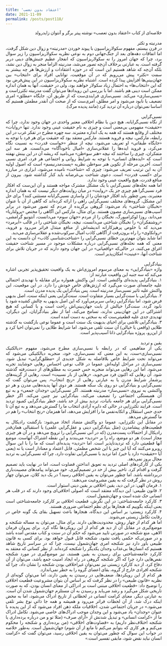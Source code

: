 ```yaml
---
title: 'اعتقاد بدون تعصب'
date: 2021-11-09
permalink: /posts/post118/
---
```

<div align="justify" dir="rtl" style="font-family:vazir;">

خلاصه‌ای از کتاب «اعتقاد بدون تعصب» نوشته پیتر برگر و آنتوان زایدرولد<br>
<br>
مدرنیته و تکثر<br>
در قرن بیستم، مفهوم سکولاریزاسیون با پیوند خوردن «مدرنیته» و زوال دین شکل گرفت، اما اتفاقات دهه‌های بعد از جنگ‌جهانی دوم به نوعی نظریه سکولاریزاسیون را زیر سوال برد، چرا که جهان امروز را نه سکولاریزاسیون که انفجار عظیم جنبش‌های دینی دربر گرفته است. به عبارتی برخلاف آن‌چه تصور می‌شد، مدرنیته الزاما منجر به زوال دین نشد، بلکه آن‌چه که شاهد هستیم این است که در حوزه اعتقادات و ارزش‌ها هر چه بیشتر به سمت «تکثر» پیش می‌رویم که در آن موقعیت، توانایی افراد برای «انتخاب» بین جهان‌بینی‌ها افزایش پیدا کرده است. اشتباه نظریه سکولاریزاسیون در این پیش‌فرض بود که این «انتخاب‌ها» به احتمال زیاد سکولار خواهند بود، ولی در حقیقت، آنها به همان اندازه ممکن است دینی هم باشند. اما با بررسی این رویدادها می‌توان گفت مدرنیته تکثرزاست و «نسبی‌سازی» می‌کند. نسبی‌سازی فرایندی‌ست که از طریق آن، جایگاه «مطلق» امری تضعیف یا نابود می‌شود و امر مطلق، امری‌ست که از صحت آن آنقدر مطمئن هستیم که اساسا نمی‌توان درباره آن تردید کرد (مانند پدیده مرگ). <br>
<br>
نسبی‌گرایی<br>
از نگاه نسبی‌گرایانه، هیچ دین یا نظام اخلاقی معتبر واحدی در جهان وجود ندارد، چرا که «حقیقت» مفهومی بی‌معنی است و چیزی به نام حقیقت عینی وجود ندارد. تنها «روایات» مختلف از وقایع هستند که همه به یک اندازه معتبرند. سه چهره مطرح در تفکر غرب در این رابطه، مارکس، نیچه و فروید هستند. مارکس معتقد بود که حقیقت برای هر فرد با توجه به «جایگاه طبقاتی» او تعریف می‌شود، نیچه از منظر «خواست قدرت» به نسبیت نگاه می‌کرد، و فروید ایده‌ها را عقلانی‌سازی «امیال ناخودآگاه» می‌دانست. هر سه این متفکران، چیزی را ساختند که نیچه «هنر سوءظن» می‌نامید که ریشه آن در این بینش نهفته است که «ایده‌های انسانی» با توجه به شرایط روانی و اجتماعی هر فرد، امری نسبی است. آخرین مرحله از تکوین هنر سوءظن نظریه «پست‌مدرنیسم» است که اصول اولیه آن به این ترتیب تعریف می‌شود: چیزی که «شناخت» نامیده می‌شود، ابزاری در مبارزه برای «کسب قدرت» است. دعوی شناخت بی‌غرضانه باید کنار گذاشته شود. بیرون از منافع قدرت، هیچ واقعیت عینی وجود ندارد.<br>
اما همه نحله‌های نسبی‌گرایی با یک مشکل مشترک مواجه هستند و آن این‌ست که افکار فرد نسبی‌گرا هم چیزی جز یک «روایت» در میان روایت‌های دیگر نیست که به همان اندازه معتبرند، پس چطور باید افکار خودشان را از واسازی نسبی‌گرایانه مستثنی کنند؟ برای حل این مشکل، گروه‌های مختلف نسبی‌گرایی راهی را ارائه کرده‌اند که گاهی از آن با عنوان «نخبگان شناختی» یاد می‌شود: گروهی برگزیده از مردم که تصور می‌شود در برابر آسیب‌های نسبی‌سازی مصون هستند. برای مثال، مارکس این آگاهی را مختص «پرولتاریا» می‌داند، روزا لوکزامبورگ، نخبگان را از مردم «جهان سوم» می‌دانست، آنتونیو گرامشی، «روشنفکران» را نخبگان شناختی می‌دانست، نیچه، نخبگان شناختی را در قالب «ابرمرد» می‌دید که با خلوص پرهیزکارانه اندیشه‌اش از منافع مبتذل فراتر می‌رود و فروید، «روانکاوی» را راه برون‌رفت از آگاهی کاذب امیال سرکوب‌شده و عقلانی‌سازی می‌دید.<br>
اما شاید بتوان مهم‌ترین خطای نسبی‌گرایی را «شناخت‌شناسی کاذب» آن دانست به این معنی که همه نحله‌های نسبی‌گرایی درباره مشکلات موجود در مسیر شناخت حقیقت اغراق می‌کنند، در حالی‌که «واقعیاتی» در این جهان وجود دارند که در جریان تلاش برای شناخت آنها، «عینیت» امکان‌پذیر است.<br>
<br>
بنیادگرایی<br>
واژه «بنیادگرایی» به معنای مرسوم امروزی‌اش به یک واقعیت تحقیق‌پذیر تجربی اشاره می‌کند که سه جنبه این واقعیت عبارتند از:<br>
۱. بنیادگرایی پدیده‌ای واکنشی است. این واکنش همواره برای مقابله با تهدیدی احتمالی علیه جامعه‌ای صورت می‌گیرد که ارزش‌های خاص خودش را دارد. در این موقعیت، این واکنش علیه تاثیر نسبی‌ساز مدرنیته است. پس بنیادگرایی یک پدیده مدرن است.<br>
۲. بنیادگرایی با سنت‌گرایی بسیار متفاوت است. سنت‌گرایی یعنی اینکه سنت، اصل بدیهی فرض شود، اما بنیادگرایی زمانی سربرمی‌آورد که این اصل بدیهی به چالش کشیده شود یا نابود گردد. سنت‌گرا خیالش از بابت جهان‌بینی‌اش راحت است و با کسانی که هیچ اشتراکی در این جهان‌بینی ندارند، تسامح می‌کند، اما از نظر بنیادگرایان، این دیگران، تهدیدی جدی علیه قطعیتی‌ست که به سختی به دست آمده است.<br>
۳. بنیادگرایی تلاشی برای احیای بدیهیت یک سنت است و عموما نوعی بازگشت به گذشته طلایی (واقعی یا خیالی) آن سنت تلقی می‌شود. اما شرایط طلایی را نمی‌توان احیا کرد و از این‌رو، پروژه بنیادگرایی ذاتا آسیب‌پذیر است.<br>
<br>
یقین و تردید<br>
یکی از مفاهیمی که در رابطه با نسبی‌سازی مطرح می‌شود، مفهوم «دیالکتیک نسبی‌سازی»ست، به این معنی که نسبی‌سازی، خود، منجربه دیالکتیکی می‌شود که می‌تواند تحت شرایط خاص بلافاصله به شکل جدیدی از «مطلق‌گرایی» تبدیل شود. نسبی‌سازی در مراحل اولیه‌اش عموما در قالب نوعی احساس رهایی خوشایند تجربه می‌شود. اما این رهایی می‌تواند منجربه حس حسرت به مطلق‌های از دست‌رفته گذشته شود. آن رهایی که اکنون فرد می‌جوید، «رهایی از بار نسبیت» است. رهایی از گزینه‌های پرشمار شرایط مدرن یا به عبارتی رهایی از «رنج انتخاب». پس می‌توان گفت که نسبی‌گرایی و بنیادگرایی دو روی یک سکه هستند. هر دوی آنها پدیده‌هایی مدرن و هر دو واکنشی به نیروی «نسبی‌ساز» مدرنیته هستند. اگر نسبی‌گرایی «وجدان جمعی» و به تبع آن همبستگی اجتماعی را تضعیف می‌کند، بنیادگرایی نیز چنین می‌کند. اگر خطر نسبی‌گرایی برای هر جامعه باثبات، تردید بیش از حد باشد، خطر بنیادگرایی کمبود تردید است. فرایند تکثرزایی در حالی که دایره آزادی انتخاب ما را گسترش می‌دهد و به تبع آن تا حدی حس استقلال و اتکابه‌نفس ما را افزایش می‌دهد، اما همزمان «رنج انتخاب» را هم در ما گسترش می‌دهد.<br>
در مقابل این تکثرزایی، عموما دو واکنش متضاد اتخاذ می‌شود: بازگشت رادیکال به قطعیت‌های پیشامدرن (مثل بنیادگرایی دینی و عقل‌گرایی علمی) یا استقبالی همان‌قدر رادیکال از احتمالات پست‌مدرن (که در آنی نسبی‌گرایی را ترویج می‌دهد و در آن هر چیزی مجاز است). هر دو موضع، راه را بر «تردید» می‌بندند و این نقطه اشتراک آنهاست. موضع آنها قطعیتی دارد که تردیدناپذیر است. اما «تردید» پدید‌ه‌ای است که ما را با این سوال روبرو می‌کنند که آیا این چیز یا این شخص مطمئن، قابل اعتماد و معنادار است یا نه (یعنی آیا «حقیقت» دارد یا خیر). اما تردید با نسبی‌گرایی تفاوت دارد، چرا که نسبی‌گرایی به تردید مجال بروز نمی‌دهد.<br>
یکی از کارکردهای اصلی تردید به تعویق انداختن قضاوت است، اما در نهایت باید تصمیم گرفت و اقدام کرد. تاخیر بیش از حد در تصمیم‌گیری، خود می‌تواند پیامدهای مصیبت‌باری دربرداشته باشد. اما چطور می‌توان به یقین اخلاقی رسید؟ در یک دید کلان، می‌توان چهار روش در نظر گرفت که به یقین مشروعیت می‌دهند:<br>
۱. فرمان الهی: در این دید، یقین اخلاقی بر یقین دینی استوار است.<br>
۲. قانون طبیعی: این دیدگاه معتقد است که اصولی اخلاقی‌ای وجود دارند که در قلب هر انسانی حک شده است و جهان‌شمول است.<br>
۳. کارکرد جامعه‌شناختی: در این نگرش، قطعیت اخلاقی بر کارکرد جامعه‌شناختی است یعنی اینکه بگوییم که هنجارها برای نظم اجتماعی ضروری هستند.<br>
۴. کارکرد زیستی: بر اساس این دیدگاه، هنجارها باعث تسهیل بقای یک گونه خاص در رقابت تکامل زیستی می‌شوند.<br>
اما هر کدام از چهار روش، محدودیت‌هایی دارند. برای مثال، می‌توان به مساله شکنجه و موضع‌گیری در مقابل آن از دید هر کدام از این رویکردها نگاه کرد. برای پیروان فرمان الاهی، منع شکنجه در صورتی تایید می‌شود که حکم آن در سنت و کتاب مقدس آمده باشد و در صورتی‌که حکمی یافت نشود، شکنجه قابل قبول خواهد بود. برای کسی به قانون طبیعی باور دارد نیز شکنجه امری جهان‌شمول نیست، چرا که در سراسر تاریخ شاهد هستیم که انسان‌ها بی‌عذاب وجدان یکدیگر را شکنجه کرده‌اند. از نظر کسانی که معتقد به کارکرد جامعه‌شناختی برای رسیدن به یقین هستند، نیز موضع‌گیری در مورد شکنجه نقص‌هایی دارد چرا که اگر شکنجه گروهی در راه ایجاد امنیت جمع باشد، می‌توان از آن دفاع کرد. از دید کارکرد زیستی نیز نمی‌توان غیراخلاقی بودن شکنجه را نشان داد، چرا که شکنجه افرادی خارج از گروه، بقای اعضای گروه را به خطر نمی‌اندازد.<br>
هر کدام از این رویکردها، ضعف‌هایی در رسیدن به یقین دارند، اما می‌توان گونه‌ای از نظریه «قانون طبیعی» را در نظر گرفت که بر اساس آن بتوان مشروعیت قطعیت اخلاقی را توضیح داد: «قطعیت اخلاقی مبتنی است بر ادراکی از معنای انسان بودن، که به صورت تاریخی شکل می‌گیرد و رشد می‌یابد و رسیدن به آن مستلزم جهان‌شمول شدن آن است. به عبارتی دیگر، معنای کرامت انسانی در لحظاتی از تاریخ ادراک می‌شود، اما به محض اینکه درک شد، از آن لحظات فراتر می‌رود و همیشه و همه جا ذاتیِ نوع بشر تلقی می‌شود.» در جریان اجتماعی شدن، اخلاقیات ملکه ذهن افراد می‌شود که از این پدیده با عنوان «وجدان» یاد می‌شود و این وجدان موجب ادراک‌های خاصی می‌شود. تکامل ادراک ما از «کرامت انسانی» و تبدیل شدنش از «آرای صرف» (مثلا تو و من درباره برده‌داری یا شکنجه اختلاف‌نظر داریم) به «قضاوت‌های اخلاقی» (من برده‌داری و شکنجه را محکوم می‌کنم و هر کاری که بتوانم می‌کنم تا مانع از آن شوم) جهان‌شمول است. به‌طور خلاصه در جواب این سوال که چطور می‌توان به یقین اخلاقی رسید، می‌توان گفت که «کرامت انسان نباید نقض شود، مابقی تفسیر است.»
